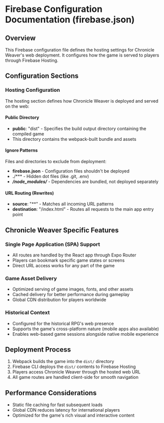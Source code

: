 # Firebase Configuration Documentation (firebase.json)

## Overview
This Firebase configuration file defines the hosting settings for Chronicle Weaver's web deployment. It configures how the game is served to players through Firebase Hosting.

## Configuration Sections

### Hosting Configuration
The hosting section defines how Chronicle Weaver is deployed and served on the web:

#### Public Directory
- **public**: "dist" - Specifies the build output directory containing the compiled game
- This directory contains the webpack-built bundle and assets

#### Ignore Patterns
Files and directories to exclude from deployment:
- **firebase.json** - Configuration files shouldn't be deployed
- **.**/*** - Hidden dot files (like .git, .env)
- ***/node_modules/*** - Dependencies are bundled, not deployed separately

#### URL Routing (Rewrites)
- **source**: "**" - Matches all incoming URL patterns
- **destination**: "/index.html" - Routes all requests to the main app entry point

## Chronicle Weaver Specific Features

### Single Page Application (SPA) Support
- All routes are handled by the React app through Expo Router
- Players can bookmark specific game states or screens
- Direct URL access works for any part of the game

### Game Asset Delivery
- Optimized serving of game images, fonts, and other assets
- Cached delivery for better performance during gameplay
- Global CDN distribution for players worldwide

### Historical Context
- Configured for the historical RPG's web presence
- Supports the game's cross-platform nature (mobile apps also available)
- Enables web-based game sessions alongside native mobile experience

## Deployment Process
1. Webpack builds the game into the `dist/` directory
2. Firebase CLI deploys the `dist/` contents to Firebase Hosting
3. Players access Chronicle Weaver through the hosted web URL
4. All game routes are handled client-side for smooth navigation

## Performance Considerations
- Static file caching for fast subsequent loads
- Global CDN reduces latency for international players
- Optimized for the game's rich visual and interactive content

